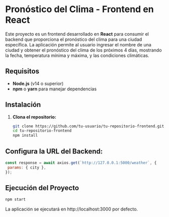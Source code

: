 # Pronóstico del Clima - Frontend en React

Este proyecto es un frontend desarrollado en **React** para consumir el backend que proporciona el pronóstico del clima para una ciudad específica. La aplicación permite al usuario ingresar el nombre de una ciudad y obtener el pronóstico del clima de los próximos 4 días, mostrando la fecha, temperatura mínima y máxima, y las condiciones climáticas.

## Requisitos

- **Node.js** (v14 o superior)
- **npm** o **yarn** para manejar dependencias

## Instalación

1. **Clona el repositorio:**

   ```bash
   git clone https://github.com/tu-usuario/tu-repositorio-frontend.git
   cd tu-repositorio-frontend
   npm install
## Configura la URL del Backend:
 ```javascript
const response = await axios.get(`http://127.0.0.1:5000/weather`, {
  params: { city },
});
 ```
## Ejecución del Proyecto
```bash
npm start
```
La aplicación se ejecutará en http://localhost:3000 por defecto.
